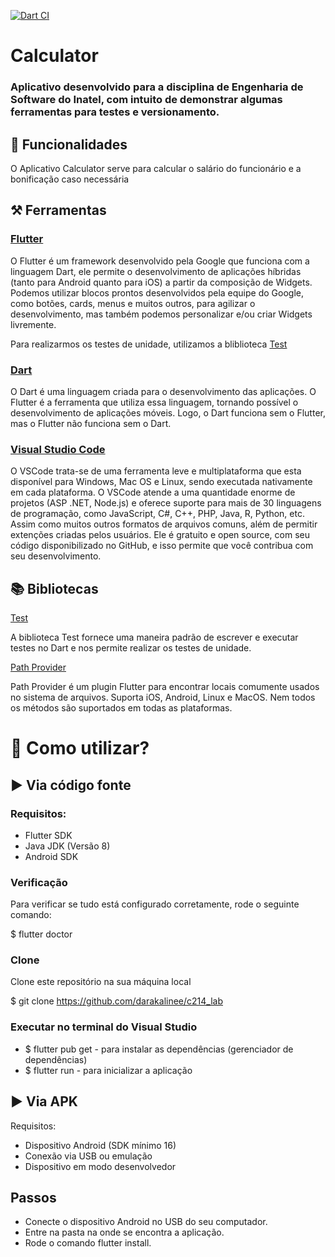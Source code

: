 [![Dart CI](https://github.com/darakalinee/c214_lab/actions/workflows/dart.yml/badge.svg)](https://github.com/darakalinee/c214_lab/actions/workflows/dart.yml)


# Calculator

### Aplicativo desenvolvido para a disciplina de Engenharia de Software do Inatel, com intuito de demonstrar algumas ferramentas para testes e versionamento.


## 🎯 Funcionalidades
O Aplicativo Calculator serve para calcular o salário do funcionário e a bonificação caso necessária

## ⚒️ Ferramentas

### [Flutter](https://flutter.dev/docs)
O Flutter é um framework desenvolvido pela Google que funciona com a linguagem Dart, ele permite o desenvolvimento de aplicações híbridas (tanto para Android quanto para iOS) a partir da composição de Widgets. Podemos utilizar blocos prontos desenvolvidos pela equipe do Google, como botões, cards, menus e muitos outros, para agilizar o desenvolvimento, mas também podemos personalizar e/ou criar Widgets livremente.

Para realizarmos os testes de unidade, utilizamos a bliblioteca [Test](https://pub.dev/packages/test) 

### [Dart](https://dart.dev/)
O Dart é uma linguagem criada para o desenvolvimento das aplicações. O Flutter é a ferramenta que utiliza essa linguagem, tornando possível o desenvolvimento de aplicações móveis. Logo, o Dart funciona sem o Flutter, mas o Flutter não funciona sem o Dart.

### [Visual Studio Code](https://code.visualstudio.com/)
O VSCode trata-se de uma ferramenta leve e multiplataforma que esta disponível para Windows, Mac OS e Linux, sendo executada nativamente em cada plataforma.
O VSCode atende a uma quantidade enorme de projetos (ASP .NET, Node.js) e oferece suporte para mais de 30 linguagens de programação, como JavaScript, C#, C++, PHP, Java, R, Python, etc. Assim como muitos outros formatos de arquivos comuns, além de permitir extenções criadas pelos usuários.
Ele é gratuito e open source, com seu código disponibilizado no GitHub, e isso permite que você contribua com seu desenvolvimento.

## 📚 Bibliotecas
[Test](https://pub.dev/packages/test)

A biblioteca Test fornece uma maneira padrão de escrever e executar testes no Dart e nos permite realizar os testes de unidade.


[Path Provider](https://pub.dev/packages/path_provider)

Path Provider é um plugin Flutter para encontrar locais comumente usados no sistema de arquivos. Suporta iOS, Android, Linux e MacOS. Nem todos os métodos são suportados em todas as plataformas.


# 📲 Como utilizar?
## ▶️ Via código fonte
### Requisitos:

- Flutter SDK
- Java JDK (Versão 8)
- Android SDK

### Verificação
Para verificar se tudo está configurado corretamente, rode o seguinte comando:

$ flutter doctor

### Clone
Clone este repositório na sua máquina local

$ git clone https://github.com/darakalinee/c214_lab

### Executar no terminal do Visual Studio 
- $ flutter pub get - para instalar as dependências (gerenciador de dependências)
- $ flutter run - para inicializar a aplicação

## ▶️ Via APK

Requisitos: 

- Dispositivo Android (SDK mínimo 16)
- Conexão via USB ou emulação
- Dispositivo em modo desenvolvedor

## Passos
- Conecte o dispositivo Android no USB do seu computador.
- Entre na pasta na onde se encontra a aplicação.
- Rode o comando flutter install.
